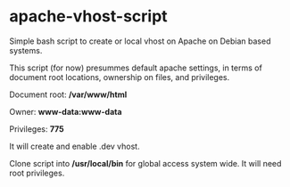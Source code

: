 # apache-vhost-script
Simple bash script to create or local vhost on Apache on Debian based systems.

This script (for now) presummes default apache settings, in terms of document root locations, ownership on files, and privileges.

Document root: **/var/www/html**

Owner: **www-data:www-data**

Privileges: **775**

It will create and enable .dev vhost.

Clone script into **/usr/local/bin** for global access system wide.
It will need root privileges.
